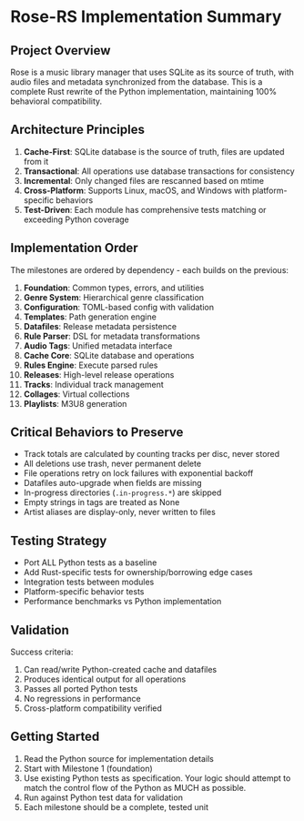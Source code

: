 # Rose-RS Implementation Summary

## Project Overview
Rose is a music library manager that uses SQLite as its source of truth, with audio files and metadata synchronized from the database. This is a complete Rust rewrite of the Python implementation, maintaining 100% behavioral compatibility.

## Architecture Principles
1. **Cache-First**: SQLite database is the source of truth, files are updated from it
2. **Transactional**: All operations use database transactions for consistency
3. **Incremental**: Only changed files are rescanned based on mtime
4. **Cross-Platform**: Supports Linux, macOS, and Windows with platform-specific behaviors
5. **Test-Driven**: Each module has comprehensive tests matching or exceeding Python coverage

## Implementation Order
The milestones are ordered by dependency - each builds on the previous:

1. **Foundation**: Common types, errors, and utilities
2. **Genre System**: Hierarchical genre classification
3. **Configuration**: TOML-based config with validation
4. **Templates**: Path generation engine
5. **Datafiles**: Release metadata persistence
6. **Rule Parser**: DSL for metadata transformations  
7. **Audio Tags**: Unified metadata interface
8. **Cache Core**: SQLite database and operations
9. **Rules Engine**: Execute parsed rules
10. **Releases**: High-level release operations
11. **Tracks**: Individual track management
12. **Collages**: Virtual collections
13. **Playlists**: M3U8 generation

## Critical Behaviors to Preserve
- Track totals are calculated by counting tracks per disc, never stored
- All deletions use trash, never permanent delete
- File operations retry on lock failures with exponential backoff
- Datafiles auto-upgrade when fields are missing
- In-progress directories (`.in-progress.*`) are skipped
- Empty strings in tags are treated as None
- Artist aliases are display-only, never written to files

## Testing Strategy
- Port ALL Python tests as a baseline
- Add Rust-specific tests for ownership/borrowing edge cases
- Integration tests between modules
- Platform-specific behavior tests
- Performance benchmarks vs Python implementation

## Validation
Success criteria:
1. Can read/write Python-created cache and datafiles
2. Produces identical output for all operations
3. Passes all ported Python tests
4. No regressions in performance
5. Cross-platform compatibility verified

## Getting Started
1. Read the Python source for implementation details
2. Start with Milestone 1 (foundation)
3. Use existing Python tests as specification. Your logic should attempt to match the control flow
   of the Python as MUCH as possible.
4. Run against Python test data for validation
5. Each milestone should be a complete, tested unit
